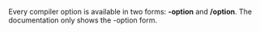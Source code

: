 
Every compiler option is available in two forms: **-option** and **/option**. The documentation only shows the -option form. 
